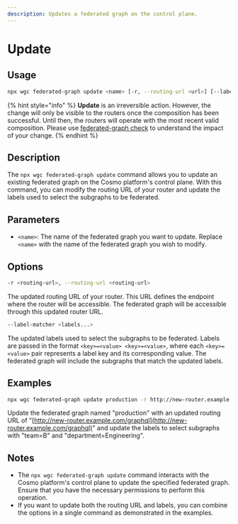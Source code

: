```yaml
---
description: Updates a federated graph on the control plane.
---
```


# Update

## Usage

```bash
npx wgc federated-graph update <name> [-r, --routing-url <url>] [--label-matcher <labels...>]
```

{% hint style="info" %}
**Update** is an irreversible action. However, the change will only be visible to the routers once the composition has been successful. Until then, the routers will operate with the most recent valid composition. Please use [federated-graph check](check.md) to understand the impact of your change.
{% endhint %}

## Description

The `npx wgc federated-graph update` command allows you to update an existing federated graph on the Cosmo platform's control plane. With this command, you can modify the routing URL of your router and update the labels used to select the subgraphs to be federated.

## Parameters

* `<name>`: The name of the federated graph you want to update. Replace `<name>` with the name of the federated graph you wish to modify.

## Options

```bash
-r <routing-url>, --routing-url <routing-url>
```

The updated routing URL of your router. This URL defines the endpoint where the router will be accessible. The federated graph will be accessible through this updated router URL.

```bash
--label-matcher <labels...>
```

The updated labels used to select the subgraphs to be federated. Labels are passed in the format `<key>=<value> <key>=<value>`, where each `<key>=<value>` pair represents a label key and its corresponding value. The federated graph will include the subgraphs that match the updated labels.

## Examples

```bash
npx wgc federated-graph update production -r http://new-router.example.com/graphql --selector team=B department=Engineering
```

Update the federated graph named "production" with an updated routing URL of "[http://new-router.example.com/graphql](http://new-router.example.com/graphql)" and update the labels to select subgraphs with "team=B" and "department=Engineering".

## Notes

* The `npx wgc federated-graph update` command interacts with the Cosmo platform's control plane to update the specified federated graph. Ensure that you have the necessary permissions to perform this operation.
* If you want to update both the routing URL and labels, you can combine the options in a single command as demonstrated in the examples.
